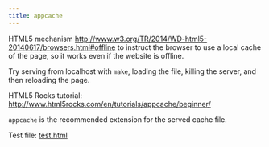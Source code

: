 ```yaml
---
title: appcache
---
```


HTML5 mechanism http://www.w3.org/TR/2014/WD-html5-20140617/browsers.html#offline
to instruct the browser to use a local cache of the page,
so it works even if the website is offline.

Try serving from localhost with `make`, loading the file,
killing the server, and then reloading the page.

HTML5 Rocks tutorial: <http://www.html5rocks.com/en/tutorials/appcache/beginner/>

`appcache` is the recommended extension for the served cache file.

Test file: [test.html](test.html)
